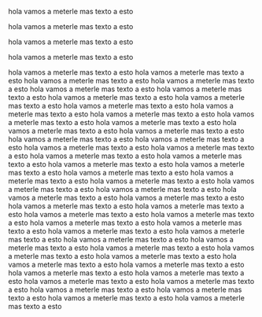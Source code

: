 hola vamos a meterle mas texto a esto

hola vamos a meterle mas texto a esto

hola vamos a meterle mas texto a esto

hola vamos a meterle mas texto a esto

hola vamos a meterle mas texto a esto
hola vamos a meterle mas texto a esto
hola vamos a meterle mas texto a esto
hola vamos a meterle mas texto a esto
hola vamos a meterle mas texto a esto
hola vamos a meterle mas texto a esto
hola vamos a meterle mas texto a esto
hola vamos a meterle mas texto a esto
hola vamos a meterle mas texto a esto
hola vamos a meterle mas texto a esto
hola vamos a meterle mas texto a esto
hola vamos a meterle mas texto a esto
hola vamos a meterle mas texto a esto
hola vamos a meterle mas texto a esto
hola vamos a meterle mas texto a esto
hola vamos a meterle mas texto a esto
hola vamos a meterle mas texto a esto
hola vamos a meterle mas texto a esto
hola vamos a meterle mas texto a esto
hola vamos a meterle mas texto a esto
hola vamos a meterle mas texto a esto
hola vamos a meterle mas texto a esto
hola vamos a meterle mas texto a esto
hola vamos a meterle mas texto a esto
hola vamos a meterle mas texto a esto
hola vamos a meterle mas texto a esto
hola vamos a meterle mas texto a esto
hola vamos a meterle mas texto a esto
hola vamos a meterle mas texto a esto
hola vamos a meterle mas texto a esto
hola vamos a meterle mas texto a esto
hola vamos a meterle mas texto a esto
hola vamos a meterle mas texto a esto
hola vamos a meterle mas texto a esto
hola vamos a meterle mas texto a esto
hola vamos a meterle mas texto a esto
hola vamos a meterle mas texto a esto
hola vamos a meterle mas texto a esto
hola vamos a meterle mas texto a esto
hola vamos a meterle mas texto a esto
hola vamos a meterle mas texto a esto
hola vamos a meterle mas texto a esto
hola vamos a meterle mas texto a esto
hola vamos a meterle mas texto a esto
hola vamos a meterle mas texto a esto
hola vamos a meterle mas texto a esto
hola vamos a meterle mas texto a esto
hola vamos a meterle mas texto a esto
hola vamos a meterle mas texto a esto
hola vamos a meterle mas texto a esto
hola vamos a meterle mas texto a esto
hola vamos a meterle mas texto a esto
hola vamos a meterle mas texto a esto

